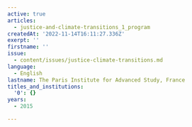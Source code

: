 ```yaml
---
active: true
articles:
  - justice-and-climate-transitions_1_program
createdAt: '2022-11-14T16:11:27.336Z'
exerpt: ''
firstname: ''
issue:
  - content/issues/justice-climate-transitions.md
language:
  - English
lastname: The Paris Institute for Advanced Study, France
titles_and_institutions:
  '0': {}
years:
  - 2015

---
```

